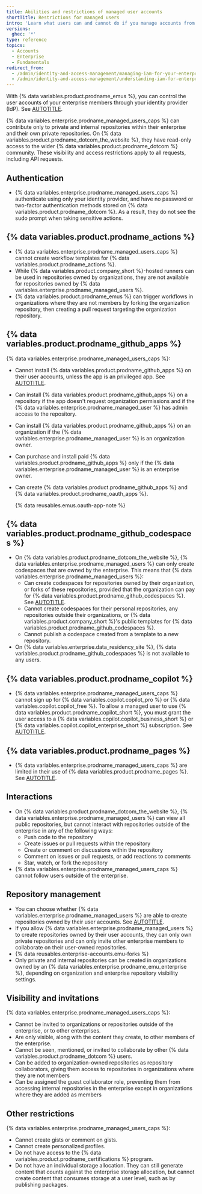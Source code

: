 ```yaml
---
title: Abilities and restrictions of managed user accounts
shortTitle: Restrictions for managed users
intro: 'Learn what users can and cannot do if you manage accounts from an identity provider (IdP).'
versions:
  ghec: '*'
type: reference
topics:
  - Accounts
  - Enterprise
  - Fundamentals
redirect_from:
  - /admin/identity-and-access-management/managing-iam-for-your-enterprise/abilities-and-restrictions-of-managed-user-accounts
  - /admin/identity-and-access-management/understanding-iam-for-enterprises/abilities-and-restrictions-of-managed-user-accounts
---
```


With {% data variables.product.prodname_emus %}, you can control the user accounts of your enterprise members through your identity provider (IdP). See [AUTOTITLE](/admin/identity-and-access-management/using-enterprise-managed-users-for-iam/about-enterprise-managed-users).

{% data variables.enterprise.prodname_managed_users_caps %} can contribute only to private and internal repositories within their enterprise and their own private repositories. On {% data variables.product.prodname_dotcom_the_website %}, they have read-only access to the wider {% data variables.product.prodname_dotcom %} community. These visibility and access restrictions apply to all requests, including API requests.

## Authentication

* {% data variables.enterprise.prodname_managed_users_caps %} authenticate using only your identity provider, and have no password or two-factor authentication methods stored on {% data variables.product.prodname_dotcom %}. As a result, they do not see the sudo prompt when taking sensitive actions.

## {% data variables.product.prodname_actions %}

* {% data variables.enterprise.prodname_managed_users_caps %} cannot create workflow templates for {% data variables.product.prodname_actions %}.
* While {% data variables.product.company_short %}-hosted runners can be used in repositories owned by organizations, they are not available for repositories owned by {% data variables.enterprise.prodname_managed_users %}.
* {% data variables.product.prodname_emus %} can trigger workflows in organizations where they are not members by forking the organization repository, then creating a pull request targeting the organization repository.

## {% data variables.product.prodname_github_apps %}

{% data variables.enterprise.prodname_managed_users_caps %}:

* Cannot install {% data variables.product.prodname_github_apps %} on their user accounts, unless the app is an privileged app. See [AUTOTITLE](/apps/using-github-apps/privileged-github-apps).
* Can install {% data variables.product.prodname_github_apps %} on a repository if the app doesn't request organization permissions and if the {% data variables.enterprise.prodname_managed_user %} has admin access to the repository.
* Can install {% data variables.product.prodname_github_apps %} on an organization if the {% data variables.enterprise.prodname_managed_user %} is an organization owner.
* Can purchase and install paid {% data variables.product.prodname_github_apps %} only if the {% data variables.enterprise.prodname_managed_user %} is an enterprise owner.
* Can create {% data variables.product.prodname_github_apps %} and {% data variables.product.prodname_oauth_apps %}.

  {% data reusables.emus.oauth-app-note %}

## {% data variables.product.prodname_github_codespaces %}

* On {% data variables.product.prodname_dotcom_the_website %}, {% data variables.enterprise.prodname_managed_users %} can only create codespaces that are owned by the enterprise. This means that {% data variables.enterprise.prodname_managed_users %}:
  * Can create codespaces for repositories owned by their organization, or forks of these repositories, provided that the organization can pay for {% data variables.product.prodname_github_codespaces %}. See [AUTOTITLE](/codespaces/managing-codespaces-for-your-organization/choosing-who-owns-and-pays-for-codespaces-in-your-organization).
  * Cannot create codespaces for their personal repositories, any repositories outside their organizations, or {% data variables.product.company_short %}'s public templates for {% data variables.product.prodname_github_codespaces %}.
  * Cannot publish a codespace created from a template to a new repository.
* On {% data variables.enterprise.data_residency_site %}, {% data variables.product.prodname_github_codespaces %} is not available to any users.

## {% data variables.product.prodname_copilot %}

* {% data variables.enterprise.prodname_managed_users_caps %} cannot sign up for {% data variables.copilot.copilot_pro %} or {% data variables.copilot.copilot_free %}. To allow a managed user to use {% data variables.product.prodname_copilot_short %}, you must grant the user access to a {% data variables.copilot.copilot_business_short %} or {% data variables.copilot.copilot_enterprise_short %} subscription. See [AUTOTITLE](/copilot/about-github-copilot/what-is-github-copilot#getting-access-to-copilot).

## {% data variables.product.prodname_pages %}

* {% data variables.enterprise.prodname_managed_users_caps %} are limited in their use of {% data variables.product.prodname_pages %}. See [AUTOTITLE](/pages/getting-started-with-github-pages/github-pages-limits#limits-for-enterprise-managed-users).

## Interactions

* On {% data variables.product.prodname_dotcom_the_website %}, {% data variables.enterprise.prodname_managed_users %} can view all public repositories, but cannot interact with repositories outside of the enterprise in any of the following ways:
  * Push code to the repository
  * Create issues or pull requests within the repository
  * Create or comment on discussions within the repository
  * Comment on issues or pull requests, or add reactions to comments
  * Star, watch, or fork the repository
* {% data variables.enterprise.prodname_managed_users_caps %} cannot follow users outside of the enterprise.

## Repository management

* You can choose whether {% data variables.enterprise.prodname_managed_users %} are able to create repositories owned by their user accounts. See [AUTOTITLE](/admin/policies/enforcing-policies-for-your-enterprise/enforcing-repository-management-policies-in-your-enterprise#enforcing-a-policy-for-repository-creation).
* If you allow {% data variables.enterprise.prodname_managed_users %} to create repositories owned by their user accounts, they can only own private repositories and can only invite other enterprise members to collaborate on their user-owned repositories.
* {% data reusables.enterprise-accounts.emu-forks %}
* Only private and internal repositories can be created in organizations owned by an {% data variables.enterprise.prodname_emu_enterprise %}, depending on organization and enterprise repository visibility settings.

## Visibility and invitations

{% data variables.enterprise.prodname_managed_users_caps %}:

* Cannot be invited to organizations or repositories outside of the enterprise, or to other enterprises.
* Are only visible, along with the content they create, to other members of the enterprise.
* Cannot be seen, mentioned, or invited to collaborate by other {% data variables.product.prodname_dotcom %} users.
* Can be added to organization-owned repositories as repository collaborators, giving them access to repositories in organizations where they are not members
* Can be assigned the guest collaborator role, preventing them from accessing internal repositories in the enterprise except in organizations where they are added as members

## Other restrictions

{% data variables.enterprise.prodname_managed_users_caps %}:

* Cannot create gists or comment on gists.
* Cannot create personalized profiles.
* Do not have access to the {% data variables.product.prodname_certifications %} program.
* Do not have an individual storage allocation. They can still generate content that counts against the enterprise storage allocation, but cannot create content that consumes storage at a user level, such as by publishing packages.
